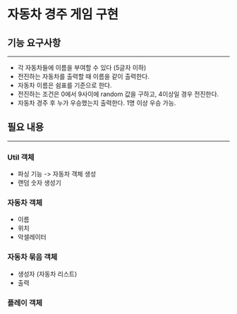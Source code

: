 # 자동차 경주 게임 구현

## 기능 요구사항

---

* 각 자동차들에 이름을 부여할 수 있다 (5글자 이하)
* 전진하는 자동차를 출력할 때 이름을 같이 출력한다.
* 자동차 이름은 쉼표를 기준으로 한다.
* 전진하는 조건은 0에서 9사이에 random 값을 구하고, 4이상일 경우 전진한다.
* 자동차 경주 후 누가 우승했는지 출력한다. 1명 이상 우승 가능.


## 필요 내용

---
### Util 객체
* 파싱 기능 -> 자동차 객체 생성
* 랜덤 숫자 생성기

### 자동차 객체
* 이름
* 위치
* 악셀레이터

### 자동차 묶음 객체
* 생성자 (자동차 리스트)
* 출력

### 플레이 객체